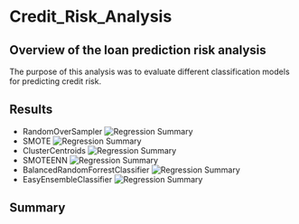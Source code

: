 # Credit_Risk_Analysis
## Overview of the loan prediction risk analysis
The purpose of this analysis was to evaluate different classification models for predicting credit risk.
## Results
* RandomOverSampler
 ![Regression Summary](Images/regression_summary.png)
* SMOTE
 ![Regression Summary](Images/regression_summary.png)
* ClusterCentroids
 ![Regression Summary](Images/regression_summary.png)
* SMOTEENN
 ![Regression Summary](Images/regression_summary.png)
* BalancedRandomForrestClassifier
 ![Regression Summary](Images/regression_summary.png)
* EasyEnsembleClassifier
 ![Regression Summary](Images/regression_summary.png)
## Summary
